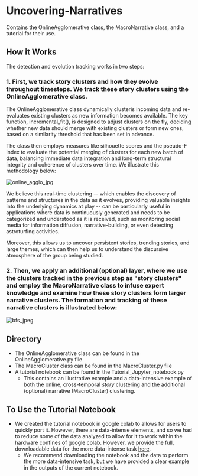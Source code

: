 # Uncovering-Narratives
Contains the OnlineAgglomerative class, the MacroNarrative class, and a tutorial for their use.

## How it Works
The detection and evolution tracking works in two steps:

### 1. First, we track story clusters and how they evolve throughout timesteps. We track these story clusters using the OnlineAgglomerative class.

The OnlineAgglomerative class dynamically clusteris incoming data and re-evaluates existing clusters as new information becomes available. The key function, incremental_fit(), is designed to adjust clusters on the fly, deciding whether new data should merge with existing clusters or form new ones, based on a similarity threshold that has been set in advance.

The class then employs measures like silhouette scores and the pseudo-F index to evaluate the potential merging of clusters for each new batch of data, balancing immediate data integration and long-term structural integrity and coherence of clusters over time. We illustrate this methodology below:


![online_agglo_jpg](https://github.com/patrikgerard/Uncovering-Narratives/assets/43653986/cbfeacb1-58b4-4fc3-a7b2-d7c50390fd47)




We believe this real-time clustering -- which enables the discovery of patterns and structures in the data as it evolves, providing valuable insights into the underlying dynamics at play -- can be particularly useful in applications where data is continuously generated and needs to be categorized and understood as it is received, such as monitoring social media for information diffusion, narrative-building, or even detecting astroturfing activities.

Moreover, this allows us to uncover persistent stories, trending stories, and large themes, which can then help us to understand the discursive atmosphere of the group being studied.


### 2. Then, we apply an additional (optional) layer, where we use the clusters tracked in the previous step as "story clusters" and employ the MacroNarrative class to infuse expert knowledge and examine how these story clusters form larger narrative clusters. The formation and tracking of these narrative clusters is illustrated below:

![bfs_jpeg](https://github.com/patrikgerard/Uncovering-Narratives/assets/43653986/db5dfad2-adeb-450e-8213-5a84106f58b5)


## Directory
- The OnlineAgglomerative class can be found in the OnlineAgglomerative.py file
- The MacroCluster class can be found in the MacroCluster.py file
- A tutorial notebook can be found in the Tutorial_Jupyter_notebook.py
  - This contains an illustrative example and a data-intensive example of both the online, cross-temporal _story_ clustering and the additional (optional) narrative (MacroCluster) clustering.
 

## To Use the Tutorial Notebook
- We created the tutorial notebook in google colab to allows for users to quickly port it. However, there are data-intense elements, and so we had to reduce some of the data analyzed to allow for it to work within the hardware confines of google colab. However, we provide the full, downloadable data for the more data-intense task [here](https://drive.google.com/drive/folders/1NH7HSk3m5eR2wLcmPTTIIqJfC6w6Mkl9?usp=sharing).
  - We recommend downloading the notebook and the data to perform the more data-intensive task, but we have provided a clear example in the outputs of the current notebook.
 
